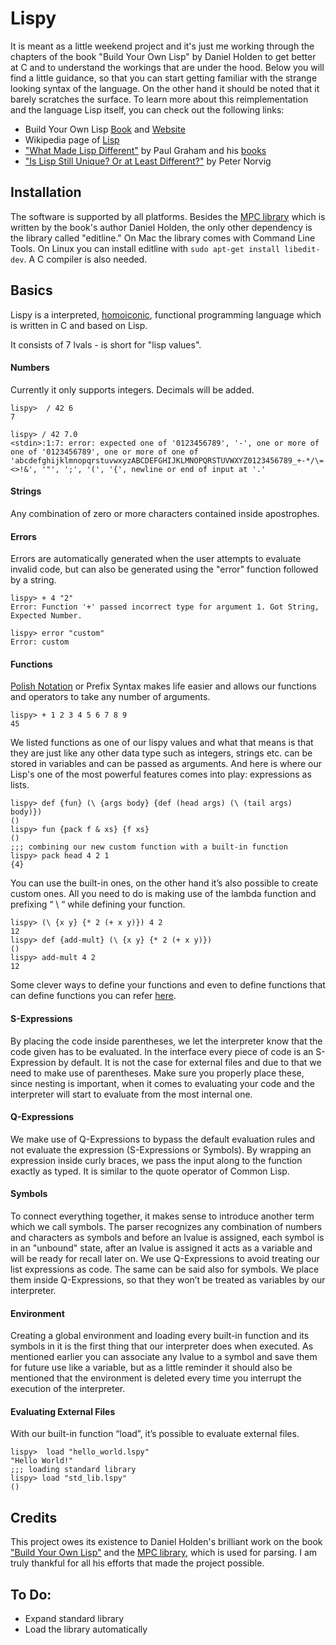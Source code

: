 # Lispy
It is meant as a little weekend project and it's just me working through the chapters of the book "Build Your Own Lisp" by Daniel Holden to get better at C and to understand the workings that are under the hood. Below you will find a little guidance, so that you can start getting familiar with the strange looking syntax of the language. On the other hand it should be noted that it barely scratches the surface. To learn more about this reimplementation and the language Lisp itself, you can check out the following links: 

* Build Your Own Lisp [Book](https://www.amazon.com/Build-Your-Lisp-Daniel-Holden/dp/1501006622/) and [Website](http://www.buildyourownlisp.com/)
* Wikipedia page of [Lisp](https://en.wikipedia.org/wiki/Lisp_(programming_language)) 
* ["What Made Lisp Different"](http://www.paulgraham.com/diff.html) by Paul Graham and his [books](http://www.paulgraham.com/books.html)
* ["Is Lisp Still Unique? Or at Least Different?"](http://norvig.com/Lisp-retro.html) by Peter Norvig


## Installation
The software is supported by all platforms. Besides the [MPC library](https://github.com/orangeduck/mpc) which is written by the book's author Daniel Holden, the only other dependency is the library called "editline." On Mac the library comes with Command Line Tools. On Linux you can install editline with `sudo apt-get install libedit-dev`. A C compiler is also needed.


## Basics
Lispy is a interpreted, [homoiconic](https://en.wikipedia.org/wiki/Homoiconicity), functional programming language which is written in C and based on Lisp. <br>

It consists of 7 lvals - is short for "lisp values". <br>


#### Numbers

Currently it only supports integers. Decimals will be added.

```
lispy>  / 42 6
7

lispy> / 42 7.0
<stdin>:1:7: error: expected one of '0123456789', '-', one or more of one of '0123456789', one or more of one of 'abcdefghijklmnopqrstuvwxyzABCDEFGHIJKLMNOPQRSTUVWXYZ0123456789_+-*/\=<>!&', '"', ';', '(', '{', newline or end of input at '.'
```

#### Strings

Any combination of zero or more characters contained inside apostrophes.

#### Errors

Errors are automatically generated when the user attempts to evaluate invalid code, but can also be generated using the "error" function followed by a string.

```
lispy> + 4 "2"
Error: Function '+' passed incorrect type for argument 1. Got String, Expected Number.

lispy> error "custom"
Error: custom
```

#### Functions

[Polish Notation](https://en.wikipedia.org/wiki/Polish_notation) or Prefix Syntax makes life easier and allows our functions and operators to take any number of arguments.

```
lispy> + 1 2 3 4 5 6 7 8 9
45
```
We listed functions as one of our lispy values and what that means is that they are just like any other data type such as integers, strings etc. can be stored in variables and can be passed as arguments.  And here is where our Lisp's one of the most powerful features comes into play: expressions as lists. 

```
lispy> def {fun} (\ {args body} {def (head args) (\ (tail args) body)})
()
lispy> fun {pack f & xs} {f xs}
()
;;; combining our new custom function with a built-in function
lispy> pack head 4 2 1
{4}
```

You can use the built-in ones, on the other hand it’s also possible to create custom ones. All you need to do is making use of the lambda function and prefixing  “ \ “  while defining your function. 

```
lispy> (\ {x y} {* 2 (+ x y)}) 4 2
12
lispy> def {add-mult} (\ {x y} {* 2 (+ x y)})
()
lispy> add-mult 4 2
12
```

Some clever ways to define your functions and even to define functions that can define functions you can refer [here](https://buildyourownlisp.com/chapter12_functions#interesting_functions).

#### S-Expressions
By placing the code inside parentheses, we let the interpreter know that the code given has to be evaluated. In the interface every piece of code is an S-Expression by default. It is not the case for external files and due to that we need to make use of parentheses. Make sure you properly place these, since nesting is important, when it comes to evaluating your code and the interpreter will start to evaluate from the most internal one.

#### Q-Expressions
We make use of Q-Expressions to bypass the default evaluation rules and not evaluate the expression (S-Expressions or Symbols). By wrapping an expression inside curly braces, we pass the input along to the function exactly as typed. It is similar to the quote operator of Common Lisp.

#### Symbols
To connect everything together, it makes sense to introduce another term which we call symbols. The parser recognizes any combination of numbers and characters as symbols and before an lvalue is assigned, each symbol is in an "unbound" state,  after an lvalue is assigned it acts as a variable and will be ready for recall later on. 
We use Q-Expressions to avoid treating our list expressions as code. The same can be said also for symbols. We place them inside Q-Expressions, so that they won’t be treated as variables by our interpreter. 

#### Environment
Creating a global environment and loading every built-in function and its symbols in it is the first thing that our interpreter does when executed. As mentioned earlier you can associate any lvalue to a symbol and save them for future use like a variable, but as a little reminder it should also be mentioned that the environment is deleted every time you interrupt the execution of the interpreter.

#### Evaluating External Files
With our built-in function “load”, it’s possible to evaluate external files.

```
lispy>  load "hello_world.lspy"
"Hello World!"
;;; loading standard library
lispy> load "std_lib.lspy"
()
```
## Credits
This project owes its existence to Daniel Holden's brilliant work on the book ["Build Your Own Lisp"](http://www.buildyourownlisp.com/) and the [MPC library](https://github.com/orangeduck/mpc), which is used for parsing. I am truly thankful for all his efforts that made the project possible.

## To Do:
* Expand standard library
* Load the library automatically


